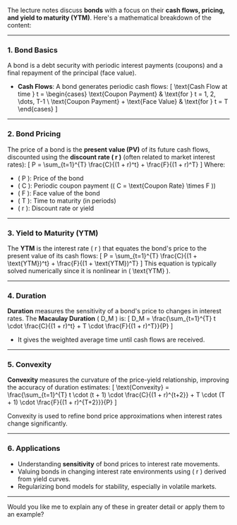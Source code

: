 The lecture notes discuss **bonds** with a focus on their **cash flows, pricing, and yield to maturity (YTM)**. Here's a mathematical breakdown of the content:

---

### 1. **Bond Basics**
A bond is a debt security with periodic interest payments (coupons) and a final repayment of the principal (face value).

- **Cash Flows**: A bond generates periodic cash flows:
  \[
  \text{Cash Flow at time } t = 
  \begin{cases} 
      \text{Coupon Payment} & \text{for } t = 1, 2, \dots, T-1 \\
      \text{Coupon Payment} + \text{Face Value} & \text{for } t = T 
  \end{cases}
  \]

---

### 2. **Bond Pricing**
The price of a bond is the **present value (PV)** of its future cash flows, discounted using the **discount rate \( r \)** (often related to market interest rates):
\[
P = \sum_{t=1}^{T} \frac{C}{(1 + r)^t} + \frac{F}{(1 + r)^T}
\]
Where:
- \( P \): Price of the bond
- \( C \): Periodic coupon payment (\( C = \text{Coupon Rate} \times F \))
- \( F \): Face value of the bond
- \( T \): Time to maturity (in periods)
- \( r \): Discount rate or yield

---

### 3. **Yield to Maturity (YTM)**
The **YTM** is the interest rate \( r \) that equates the bond's price to the present value of its cash flows:
\[
P = \sum_{t=1}^{T} \frac{C}{(1 + \text{YTM})^t} + \frac{F}{(1 + \text{YTM})^T}
\]
This equation is typically solved numerically since it is nonlinear in \( \text{YTM} \).

---

### 4. **Duration**
**Duration** measures the sensitivity of a bond's price to changes in interest rates. The **Macaulay Duration** \( D_M \) is:
\[
D_M = \frac{\sum_{t=1}^{T} t \cdot \frac{C}{(1 + r)^t} + T \cdot \frac{F}{(1 + r)^T}}{P}
\]
- It gives the weighted average time until cash flows are received.

---

### 5. **Convexity**
**Convexity** measures the curvature of the price-yield relationship, improving the accuracy of duration estimates:
\[
\text{Convexity} = \frac{\sum_{t=1}^{T} t \cdot (t + 1) \cdot \frac{C}{(1 + r)^{t+2}} + T \cdot (T + 1) \cdot \frac{F}{(1 + r)^{T+2}}}{P}
\]

Convexity is used to refine bond price approximations when interest rates change significantly.

---

### 6. **Applications**
- Understanding **sensitivity** of bond prices to interest rate movements.
- Valuing bonds in changing interest rate environments using \( r \) derived from yield curves.
- Regularizing bond models for stability, especially in volatile markets.

---

Would you like me to explain any of these in greater detail or apply them to an example?
